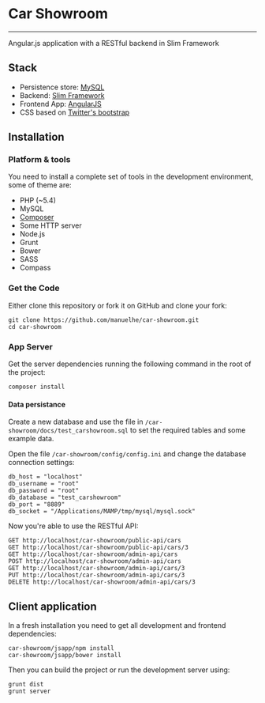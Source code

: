 # Car Showroom

***

Angular.js application with a RESTful backend in Slim Framework

## Stack

* Persistence store: [MySQL](http://www.mysql.com/)
* Backend: [Slim Framework](http://slimframework.com/)
* Frontend App: [AngularJS](http://www.angularjs.org/)
* CSS based on [Twitter's bootstrap](http://getbootstrap.com/)

## Installation

### Platform & tools

You need to install a complete set of tools in the development environment, some of theme are:

* PHP (~5.4)
* MySQL
* [Composer](http://getcomposer.org/)
* Some HTTP server
* Node.js
* Grunt
* Bower
* SASS
* Compass

### Get the Code

Either clone this repository or fork it on GitHub and clone your fork:

```
git clone https://github.com/manuelhe/car-showroom.git
cd car-showroom
```

### App Server

Get the server dependencies running the following command in the root of the project:

```
composer install
```

#### Data persistance

Create a new database and use the file in `/car-showroom/docs/test_carshowroom.sql` to set the required tables and some example data.

Open the file `/car-showroom/config/config.ini` and change the database connection settings:

```
db_host = "localhost"
db_username = "root"
db_password = "root"
db_database = "test_carshowroom"
db_port = "8889"
db_socket = "/Applications/MAMP/tmp/mysql/mysql.sock"
```

Now you're able to use the RESTful API:

```
GET http://localhost/car-showroom/public-api/cars
GET http://localhost/car-showroom/public-api/cars/3
GET http://localhost/car-showroom/admin-api/cars
POST http://localhost/car-showroom/admin-api/cars
GET http://localhost/car-showroom/admin-api/cars/3
PUT http://localhost/car-showroom/admin-api/cars/3
DELETE http://localhost/car-showroom/admin-api/cars/3
```

## Client application

In a fresh installation you need to get all development and frontend dependencies:

```
car-showroom/jsapp/npm install
car-showroom/jsapp/bower install
```

Then you can build the project or run the development server using:

```
grunt dist
grunt server
```
